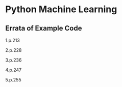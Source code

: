 Python Machine Learning
=======================

## Errata of Example Code
1.p.213

2.p.228

3.p.236

4.p.247

5.p.255



